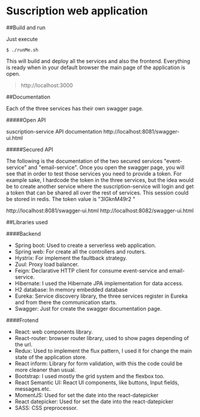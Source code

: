 # Suscription web application

##Build and run

Just execute

`$ ./runMe.sh`

This will build and deploy all the services and also the frontend. Everything is ready when in your default browser the main page of the application is open.

> http://localhost:3000

##Documentation

Each of the three services has their own swagger page.

#####Open API

suscription-service API documentation http://localhost:8081/swagger-ui.html

#####Secured API

The following is the documentation of the two secured services "event-service" and "email-service". Once you open the swagger page, you will see that in order to test those services you need to provide a token. For example sake, I hardcode the token in the three services, but the idea would be to create another service where the suscription-service will login and get a token that can be shared all over the rest of services. This session could be stored in redis. The token value is "3lGknM49r2 "

http://localhost:8081/swagger-ui.html
http://localhost:8082/swagger-ui.html


##Libraries used

####Backend

* Spring boot: Used to create a serverless web application.
* Spring web: For create all the controllers and routers.
* Hystrix: For implement the faultback strategy.
* Zuul: Proxy load balancer.
* Feign: Declarative HTTP client for consume event-service and email-service.
* Hibernate: I used the Hibernate JPA implementation for data access.
* H2 database: In memory embedded database
* Eureka: Service discovery library, the three services register in Eureka and from there the communication starts.
* Swagger: Just for create the swagger documentation page.

####Frotend 

* React: web components library.
* React-router: browser router library, used to show pages depending of the url.
* Redux: Used to implement the flux pattern, I used it for change the main state of the application store.
* React inform: Library for form validation, with this the code could be more cleaner than usual.
* Bootstrap: I used mostly the grid system and the flexbox too.
* React Semantic UI: React UI components, like buttons, Input fields, messages.etc. 
* MomentJS: Used for set the date into the react-datepicker
* React datepicker: Used for set the date into the react-datepicker
* SASS: CSS preprocessor.


